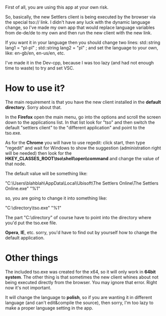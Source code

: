 First of all, you are using this app at your own risk. 

So, basically, the new Settlers client is being executed by the browser via the special tso:// link. I didn't have any luck with the dynamic language change, so I've made my own app that would replace language variables from de-de/de to my own and then run the new client with the new link. 

If you want it in your language then you should change two lines: 
std::string lang1 = "pl-pl" ;
std::string lang2 = "pl" ;
and set the language to your own, like: en-gb/en, en-us/en, etc.

I've made it in the Dev-cpp, because I was too lazy (and had not enough time to waste) to try and set VSC. 

# How to use it?
The main requirement is that you have the new client installed in the **default directory**. Sorry about that. 

In the **Firefox** open the main menu, go into the options and scroll the screen down to the applications list. In that list look for "tso" and then switch the default "settlers client" to the "different application" and point to the tso.exe.

As for the **Chrome** you will have to use regedit: 
click start, then type "regedit" and wait for Windows to show the suggestion (administration right will be needed)
then look for the **HKEY_CLASSES_ROOT\tso\shell\open\command** and change the value of that node. 

The default value will be something like:

"C:\Users\blahblah\AppData\Local\Ubisoft\The Settlers Online\The Settlers Online.exe" "%1"

so, you are going to change it into something like:

"C:\directory\tso.exe" "%1" 

The part "C:\directory\" of course have to point into the directory where you'd put the tso.exe file. 

**Opera**, **IE**, etc. sorry, you'd have to find out by yourself how to change the default application. 

# Other things
The included tso.exe was created for the x64, so it will only work in **64bit system**. The other thing is that sometimes the new client whines about not being executed directly from the browser. You may ignore that error. Right now it's not important.

It will change the language to **polish**, so if you are wanting it in different language (and can't edit&compile the source), then sorry, I'm too lazy to make a proper language setting in the app. 
